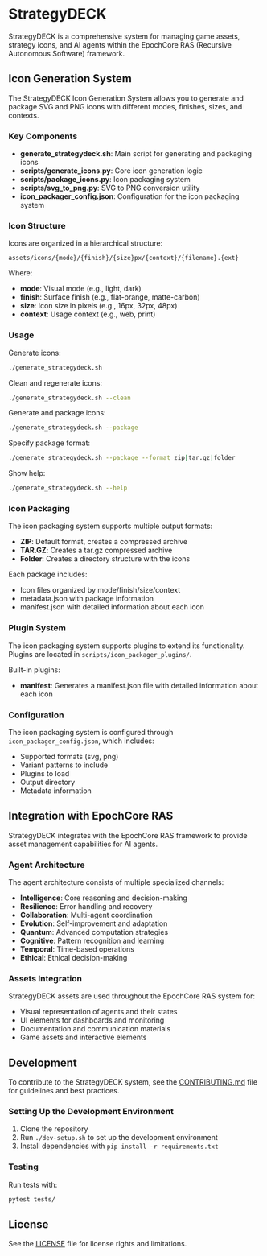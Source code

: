 # StrategyDECK

StrategyDECK is a comprehensive system for managing game assets, strategy icons, and AI agents within the EpochCore RAS (Recursive Autonomous Software) framework.

## Icon Generation System

The StrategyDECK Icon Generation System allows you to generate and package SVG and PNG icons with different modes, finishes, sizes, and contexts.

### Key Components

- **generate_strategydeck.sh**: Main script for generating and packaging icons
- **scripts/generate_icons.py**: Core icon generation logic
- **scripts/package_icons.py**: Icon packaging system
- **scripts/svg_to_png.py**: SVG to PNG conversion utility
- **icon_packager_config.json**: Configuration for the icon packaging system

### Icon Structure

Icons are organized in a hierarchical structure:

```
assets/icons/{mode}/{finish}/{size}px/{context}/{filename}.{ext}
```

Where:
- **mode**: Visual mode (e.g., light, dark)
- **finish**: Surface finish (e.g., flat-orange, matte-carbon)
- **size**: Icon size in pixels (e.g., 16px, 32px, 48px)
- **context**: Usage context (e.g., web, print)

### Usage

Generate icons:
```bash
./generate_strategydeck.sh
```

Clean and regenerate icons:
```bash
./generate_strategydeck.sh --clean
```

Generate and package icons:
```bash
./generate_strategydeck.sh --package
```

Specify package format:
```bash
./generate_strategydeck.sh --package --format zip|tar.gz|folder
```

Show help:
```bash
./generate_strategydeck.sh --help
```

### Icon Packaging

The icon packaging system supports multiple output formats:
- **ZIP**: Default format, creates a compressed archive
- **TAR.GZ**: Creates a tar.gz compressed archive
- **Folder**: Creates a directory structure with the icons

Each package includes:
- Icon files organized by mode/finish/size/context
- metadata.json with package information
- manifest.json with detailed information about each icon

### Plugin System

The icon packaging system supports plugins to extend its functionality. Plugins are located in `scripts/icon_packager_plugins/`.

Built-in plugins:
- **manifest**: Generates a manifest.json file with detailed information about each icon

### Configuration

The icon packaging system is configured through `icon_packager_config.json`, which includes:
- Supported formats (svg, png)
- Variant patterns to include
- Plugins to load
- Output directory
- Metadata information

## Integration with EpochCore RAS

StrategyDECK integrates with the EpochCore RAS framework to provide asset management capabilities for AI agents.

### Agent Architecture

The agent architecture consists of multiple specialized channels:
- **Intelligence**: Core reasoning and decision-making
- **Resilience**: Error handling and recovery
- **Collaboration**: Multi-agent coordination
- **Evolution**: Self-improvement and adaptation
- **Quantum**: Advanced computation strategies
- **Cognitive**: Pattern recognition and learning
- **Temporal**: Time-based operations
- **Ethical**: Ethical decision-making

### Assets Integration

StrategyDECK assets are used throughout the EpochCore RAS system for:
- Visual representation of agents and their states
- UI elements for dashboards and monitoring
- Documentation and communication materials
- Game assets and interactive elements

## Development

To contribute to the StrategyDECK system, see the [CONTRIBUTING.md](CONTRIBUTING.md) file for guidelines and best practices.

### Setting Up the Development Environment

1. Clone the repository
2. Run `./dev-setup.sh` to set up the development environment
3. Install dependencies with `pip install -r requirements.txt`

### Testing

Run tests with:
```bash
pytest tests/
```

## License

See the [LICENSE](LICENSE) file for license rights and limitations.
